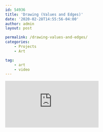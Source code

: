 ```yaml
---
id: 54936
title: 'Drawing (Values and Edges)'
date: '2020-02-28T14:55:56-04:00'
author: admin
layout: post

permalink: /drawing-values-and-edges/
categories:
    - Projects
    - Art

tag:
    - art
    - video
---
```


<iframe class="vide" allow="accelerometer; autoplay; clipboard-write; encrypted-media; gyroscope; picture-in-picture; web-share" allowfullscreen="" frameborder="0" loading="lazy" referrerpolicy="strict-origin-when-cross-origin" src="https://www.youtube.com/embed/01dLvv9RPVQ?feature=oembed" title="Learn to Draw #08 - Values & Edges"></iframe>